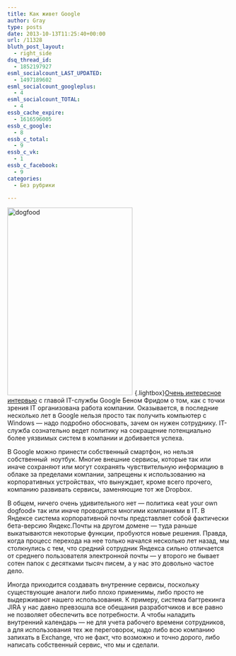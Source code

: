 ```yaml
---
title: Как живет Google
author: Gray
type: posts
date: 2013-10-13T11:25:40+00:00
url: /11328
bluth_post_layout:
  - right_side
dsq_thread_id:
  - 1852197927
esml_socialcount_LAST_UPDATED:
  - 1497189602
esml_socialcount_googleplus:
  - 4
esml_socialcount_TOTAL:
  - 4
essb_cache_expire:
  - 1616596005
essb_c_google:
  - 8
essb_c_total:
  - 9
essb_c_vk:
  - 1
essb_c_facebook:
  - 9
categories:
  - Без рубрики

---
```








[<img data-attachment-id="11329" data-permalink="https://blognot.co/11328/dogfood" data-orig-file="https://i2.wp.com/blognot.co/wp-content/uploads/http://res.cloudinary.com/blognot/image/upload/v1387618778/dogfood_sumc6j.jpg?fit=283%2C424&ssl=1" data-orig-size="283,424" data-comments-opened="0" data-image-meta="{&quot;aperture&quot;:&quot;0&quot;,&quot;credit&quot;:&quot;&quot;,&quot;camera&quot;:&quot;&quot;,&quot;caption&quot;:&quot;&quot;,&quot;created_timestamp&quot;:&quot;0&quot;,&quot;copyright&quot;:&quot;&quot;,&quot;focal_length&quot;:&quot;0&quot;,&quot;iso&quot;:&quot;0&quot;,&quot;shutter_speed&quot;:&quot;0&quot;,&quot;title&quot;:&quot;&quot;}" data-image-title="dogfood" data-image-description="" data-medium-file="https://i2.wp.com/blognot.co/wp-content/uploads/http://res.cloudinary.com/blognot/image/upload/v1387618778/dogfood_sumc6j.jpg?fit=200%2C300&ssl=1" data-large-file="https://i2.wp.com/blognot.co/wp-content/uploads/http://res.cloudinary.com/blognot/image/upload/v1387618778/dogfood_sumc6j.jpg?fit=283%2C424&ssl=1" class="alignleft size-full wp-image-11329" style="margin-right: 5px;" alt="dogfood" src="https://i0.wp.com/res.cloudinary.com/blognot/image/upload/v1387618778/dogfood_sumc6j.jpg?resize=283%2C424&#038;ssl=1" width="283" height="424" data-recalc-dims="1" />][1]{.lightbox}<a href="http://allthingsd.com/20131010/google-cio-ben-fried-on-how-google-works/" target="_blank">Очень интересное интервью</a> с главой IT-службы Google Беном Фридом о том, как с точки зрения IT организована работа компании. Оказывается, в последние несколько лет в Google нельзя просто так получить компьютер с Windows — надо подробно обосновать, зачем он нужен сотруднику. IT-служба сознательно ведет политику на сокращение потенциально более уязвимых систем в компании и добивается успеха.

В Google можно принести собственный смартфон, но нельзя собственный  ноутбук. Многие внешние сервисы, которые так или иначе сохраняют или могут сохранять чувствительную информацию в облаке за пределами компании, запрещены к использованию на корпоративных устройствах, что вынуждает, кроме всего прочего, компанию развивать сервисы, заменяющие тот же Dropbox.

В общем, ничего очень удивительного нет — политика &#171;eat your own dogfood&#187; так или иначе проводится многими компаниями в IT. В Яндексе система корпоративной почты представляет собой фактически бета-версию Яндекс.Почты на другом домене — туда раньше выкатываются некоторые функции, пробуются новые решения. Правда, когда процесс перехода на нее только начался несколько лет назад, мы столкнулись с тем, что средний сотрудник Яндекса сильно отличается от среднего пользователя электронной почты — у второго не бывает сотен папок с десятками тысяч писем, а у нас это довольно частое дело.

Иногда приходится создавать внутренние сервисы, поскольку существующие аналоги либо плохо применимы, либо просто не выдерживают нашего использования. К примеру, система багтрекинга JIRA у нас давно превзошла все обещания разработчиков и все равно не позволяет обеспечить все потребности. А чтобы наладить внутренний календарь — не для учета рабочего времени сотрудников, а для использования тех же переговорок, надо либо всю компанию запихать в Exchange, что не факт, что возможно и точно дорого, либо написать собственный сервис, что мы и сделали.

 [1]: https://i0.wp.com/res.cloudinary.com/blognot/image/upload/v1387618778/dogfood_sumc6j.jpg?ssl=1